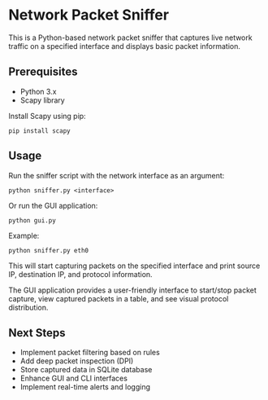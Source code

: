 # Network Packet Sniffer

This is a Python-based network packet sniffer that captures live network traffic on a specified interface and displays basic packet information.

## Prerequisites

- Python 3.x
- Scapy library

Install Scapy using pip:

```
pip install scapy
```

## Usage

Run the sniffer script with the network interface as an argument:

```
python sniffer.py <interface>
```

Or run the GUI application:

```
python gui.py
```

Example:

```
python sniffer.py eth0
```

This will start capturing packets on the specified interface and print source IP, destination IP, and protocol information.

The GUI application provides a user-friendly interface to start/stop packet capture, view captured packets in a table, and see visual protocol distribution.

## Next Steps

- Implement packet filtering based on rules
- Add deep packet inspection (DPI)
- Store captured data in SQLite database
- Enhance GUI and CLI interfaces
- Implement real-time alerts and logging

